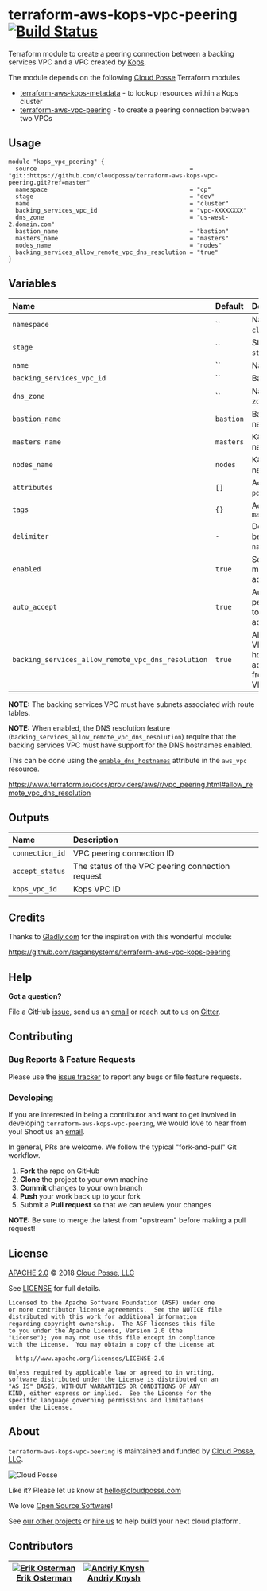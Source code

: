 # terraform-aws-kops-vpc-peering [![Build Status](https://travis-ci.org/cloudposse/terraform-aws-kops-vpc-peering.svg?branch=master)](https://travis-ci.org/cloudposse/terraform-aws-kops-vpc-peering)

Terraform module to create a peering connection between a backing services VPC and a VPC created by [Kops](https://github.com/kubernetes/kops).

The module depends on the following [Cloud Posse][website] Terraform modules

- [terraform-aws-kops-metadata](https://github.com/cloudposse/terraform-aws-kops-metadata) - to lookup resources within a Kops cluster
- [terraform-aws-vpc-peering](https://github.com/cloudposse/terraform-aws-vpc-peering) - to create a peering connection between two VPCs


## Usage

```hcl
module "kops_vpc_peering" {
  source                                           = "git::https://github.com/cloudposse/terraform-aws-kops-vpc-peering.git?ref=master"
  namespace                                        = "cp"
  stage                                            = "dev"
  name                                             = "cluster"
  backing_services_vpc_id                          = "vpc-XXXXXXXX"
  dns_zone                                         = "us-west-2.domain.com"
  bastion_name                                     = "bastion"
  masters_name                                     = "masters"
  nodes_name                                       = "nodes"
  backing_services_allow_remote_vpc_dns_resolution = "true"
}
```


## Variables

|  Name                                               |  Default   |  Description                                                                     | Required |
|:----------------------------------------------------|:-----------|:---------------------------------------------------------------------------------|:--------:|
| `namespace`                                         | ``         | Namespace (_e.g._ `cp` or `cloudposse`)                                          | Yes      |
| `stage`                                             | ``         | Stage (_e.g._ `prod`, `dev`, `staging`)                                          | Yes      |
| `name`                                              | ``         | Name  (_e.g._ `app` or `cluster`)                                                | Yes      |
| `backing_services_vpc_id`                           | ``         | Backing services VPC ID                                                          | Yes      |
| `dns_zone`                                          | ``         | Name of the Kops DNS zone                                                        | Yes      |
| `bastion_name`                                      | `bastion`  | Bastion server subdomain name in the `Kops` DNS zone                             | Yes      |
| `masters_name`                                      | `masters`  | K8s masters subdomain name in the `Kops` DNS zone                                | Yes      |
| `nodes_name`                                        | `nodes`    | K8s nodes subdomain name in the `Kops` DNS zone                                  | Yes      |
| `attributes`                                        | `[]`       | Additional attributes (_e.g._ `policy` or `role`)                                | No       |
| `tags`                                              | `{}`       | Additional tags  (_e.g._ `map("BusinessUnit","XYZ")`                             | No       |
| `delimiter`                                         | `-`        | Delimiter to be used between `namespace`, `stage`, `name`, and `attributes`      | No       |
| `enabled`                                           | `true`     | Set to `false` to prevent the module from creating or accessing any resources    | No       |
| `auto_accept`                                       | `true`     | Automatically accept the peering (both VPCs need to be in the same AWS account)  | No       |
| `backing_services_allow_remote_vpc_dns_resolution`  | `true`     | Allow the backing services VPC to resolve public DNS hostnames to private IP addresses when queried from instances in the `Kops` VPC  | No       |


__NOTE:__ The backing services VPC must have subnets associated with route tables.

__NOTE:__ When enabled, the DNS resolution feature (`backing_services_allow_remote_vpc_dns_resolution`)
require that the backing services VPC must have support for the DNS hostnames enabled.

This can be done using the [`enable_dns_hostnames`](https://www.terraform.io/docs/providers/aws/r/vpc.html#enable_dns_hostnames) attribute in the `aws_vpc` resource.

https://www.terraform.io/docs/providers/aws/r/vpc_peering.html#allow_remote_vpc_dns_resolution


## Outputs

| Name                            | Description                                       |
|:--------------------------------|:--------------------------------------------------|
| `connection_id`                 | VPC peering connection ID                         |
| `accept_status`                 | The status of the VPC peering connection request  |
| `kops_vpc_id`                   | Kops VPC ID                                       |


## Credits

Thanks to [Gladly.com](https://www.gladly.com/) for the inspiration with this wonderful module:

https://github.com/sagansystems/terraform-aws-vpc-kops-peering


## Help

**Got a question?**

File a GitHub [issue](https://github.com/cloudposse/terraform-aws-kops-vpc-peering/issues), send us an [email](mailto:hello@cloudposse.com) or reach out to us on [Gitter](https://gitter.im/cloudposse/).


## Contributing

### Bug Reports & Feature Requests

Please use the [issue tracker](https://github.com/cloudposse/terraform-aws-kops-vpc-peering/issues) to report any bugs or file feature requests.

### Developing

If you are interested in being a contributor and want to get involved in developing `terraform-aws-kops-vpc-peering`, we would love to hear from you! Shoot us an [email](mailto:hello@cloudposse.com).

In general, PRs are welcome. We follow the typical "fork-and-pull" Git workflow.

 1. **Fork** the repo on GitHub
 2. **Clone** the project to your own machine
 3. **Commit** changes to your own branch
 4. **Push** your work back up to your fork
 5. Submit a **Pull request** so that we can review your changes

**NOTE:** Be sure to merge the latest from "upstream" before making a pull request!


## License

[APACHE 2.0](LICENSE) © 2018 [Cloud Posse, LLC](https://cloudposse.com)

See [LICENSE](LICENSE) for full details.

    Licensed to the Apache Software Foundation (ASF) under one
    or more contributor license agreements.  See the NOTICE file
    distributed with this work for additional information
    regarding copyright ownership.  The ASF licenses this file
    to you under the Apache License, Version 2.0 (the
    "License"); you may not use this file except in compliance
    with the License.  You may obtain a copy of the License at

      http://www.apache.org/licenses/LICENSE-2.0

    Unless required by applicable law or agreed to in writing,
    software distributed under the License is distributed on an
    "AS IS" BASIS, WITHOUT WARRANTIES OR CONDITIONS OF ANY
    KIND, either express or implied.  See the License for the
    specific language governing permissions and limitations
    under the License.


## About

`terraform-aws-kops-vpc-peering` is maintained and funded by [Cloud Posse, LLC][website].

![Cloud Posse](https://cloudposse.com/logo-300x69.png)


Like it? Please let us know at <hello@cloudposse.com>

We love [Open Source Software](https://github.com/cloudposse/)!

See [our other projects][community]
or [hire us][hire] to help build your next cloud platform.

  [website]: https://cloudposse.com/
  [community]: https://github.com/cloudposse/
  [hire]: https://cloudposse.com/contact/


## Contributors

| [![Erik Osterman][erik_img]][erik_web]<br/>[Erik Osterman][erik_web] | [![Andriy Knysh][andriy_img]][andriy_web]<br/>[Andriy Knysh][andriy_web] |
|-------------------------------------------------------|------------------------------------------------------------------|

  [erik_img]: http://s.gravatar.com/avatar/88c480d4f73b813904e00a5695a454cb?s=144
  [erik_web]: https://github.com/osterman/
  [andriy_img]: https://avatars0.githubusercontent.com/u/7356997?v=4&u=ed9ce1c9151d552d985bdf5546772e14ef7ab617&s=144
  [andriy_web]: https://github.com/aknysh/
